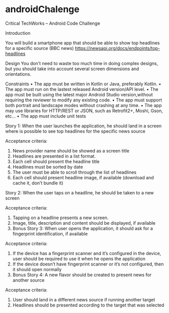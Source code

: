 # androidChalenge
Critical TechWorks – Android Code Challenge

Introduction

You will build a smartphone app that should be able to show top headlines for a specific source (BBC news)
https://newsapi.org/docs/endpoints/top-headlines

Design
You don’t need to waste too much time in doing complex designs, but you should take into account several screen dimensions and orientations.

Constraints
  • The app must be written in Kotlin or Java, preferably Kotlin.
  • The app must run on the lastest released Android version/API level.
  • The app must be built using the latest major Android Studio version,without requiring the reviewer to modify any existing code.
  • The app must support both portrait and landscape modes without crashing at any time.
  • The app may use libraries for HTTP/REST or JSON, such as Retrofit2+, Moshi, Gson, etc...
  • The app must include unit tests

Story 1: When the user launches the application, he should land in a screen where is possible to see top headlines for the specific news source

Acceptance criteria:
1. News provider name should be showed as a screen title
2. Headlines are presented in a list format.
3. Each cell should present the headline title
4. Headlines must be sorted by date
5. The user must be able to scroll through the list of headlines
6. Each cell should present headline image, if available (download and cache it, don’t bundle it)

Story 2: When the user taps on a headline, he should be taken to a new screen

Acceptance criteria:
1. Tapping on a headline presents a new screen.
2. Image, title, description and content should be displayed, if available
3. Bonus Story 3: When user opens the application, it should ask for a fingerprint identification, if available

Acceptance criteria:
1. If the device has a fingerprint scanner and it’s configured in the device, user should be required to use it when he opens the application
2. If the device doesn’t have fingerprint scanner or it’s not configured, then it should open normally
3. Bonus Story 4: A new flavor should be created to present news for another source

Acceptance criteria:
1. User should land in a different news source if running another target
2. Headlines should be presented according to the target that was selected
